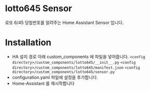 # lotto645 Sensor
로또 6/45 당첨번호를 알려주는 Home Assistant Sensor 입니다.

# Installation
- HA 설치 경로 아래 custom_components 에 파일을 넣어줍니다.
  `<config directory>/custom_components/lotto645/__init__.py`
  `<config directory>/custom_components/lotto645/manifest.json`
  `<config directory>/custom_components/lotto645/sensor.py`
- configuration.yaml 파일에 설정을 추가합니다.
- Home-Assistant 를 재시작합니다
